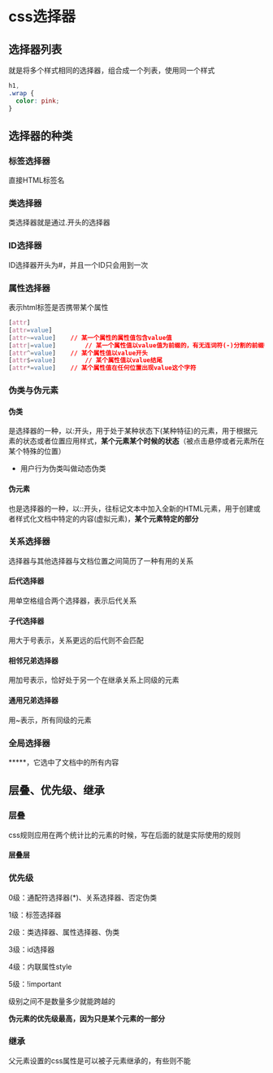 # css选择器

## 选择器列表

就是将多个样式相同的选择器，组合成一个列表，使用同一个样式

```css
h1, 
.wrap {
  color: pink;
}
```

## 选择器的种类

### 标签选择器

直接HTML标签名

### 类选择器

类选择器就是通过.开头的选择器

### ID选择器

ID选择器开头为#，并且一个ID只会用到一次

### 属性选择器

表示html标签是否携带某个属性

```css
[attr]
[attr=value]
[attr~=value]    // 某一个属性的属性值包含value值
[attr|=value]		 // 某一个属性值以value值为前缀的，有无连词符(-)分割的前缀都是有效的前缀
[attr^=value]    // 某个属性值以value开头
[attr$=value]		 // 某个属性值以value结尾
[attr*=value]    // 某个属性值在任何位置出现value这个字符
```

### 伪类与伪元素

#### 伪类

是选择器的一种，以:开头，用于处于某种状态下(某种特征)的元素，用于根据元素的状态或者位置应用样式，**某个元素某个时候的状态**（被点击悬停或者元素所在某个特殊的位置）

- 用户行为伪类叫做动态伪类

#### 伪元素

也是选择器的一种，以::开头，往标记文本中加入全新的HTML元素，用于创建或者样式化文档中特定的内容(虚拟元素)，**某个元素特定的部分**

### 关系选择器

选择器与其他选择器与文档位置之间简历了一种有用的关系

#### 后代选择器

用单空格组合两个选择器，表示后代关系

#### 子代选择器

用大于号表示，关系更远的后代则不会匹配

#### 相邻兄弟选择器

用加号表示，恰好处于另一个在继承关系上同级的元素

#### 通用兄弟选择器

用~表示，所有同级的元素

### 全局选择器

*****，它选中了文档中的所有内容

## 层叠、优先级、继承

### 层叠

css规则应用在两个统计比的元素的时候，写在后面的就是实际使用的规则

#### 层叠层



### 优先级

0级：通配符选择器(*)、关系选择器、否定伪类

1级：标签选择器

2级：类选择器、属性选择器、伪类

3级：id选择器

4级：内联属性style

5级：!important

级别之间不是数量多少就能跨越的

**伪元素的优先级最高，因为只是某个元素的一部分**

### 继承

父元素设置的css属性是可以被子元素继承的，有些则不能
